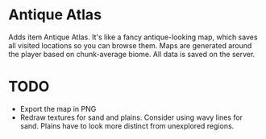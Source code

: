 Antique Atlas
=============

Adds item Antique Atlas. It's like a fancy antique-looking map, which saves all visited locations so you can browse them.
Maps are generated around the player based on chunk-average biome. All data is saved on the server.

TODO
====
* Export the map in PNG
* Redraw textures for sand and plains. Consider using wavy lines for sand. Plains have to look more distinct from unexplored regions.
